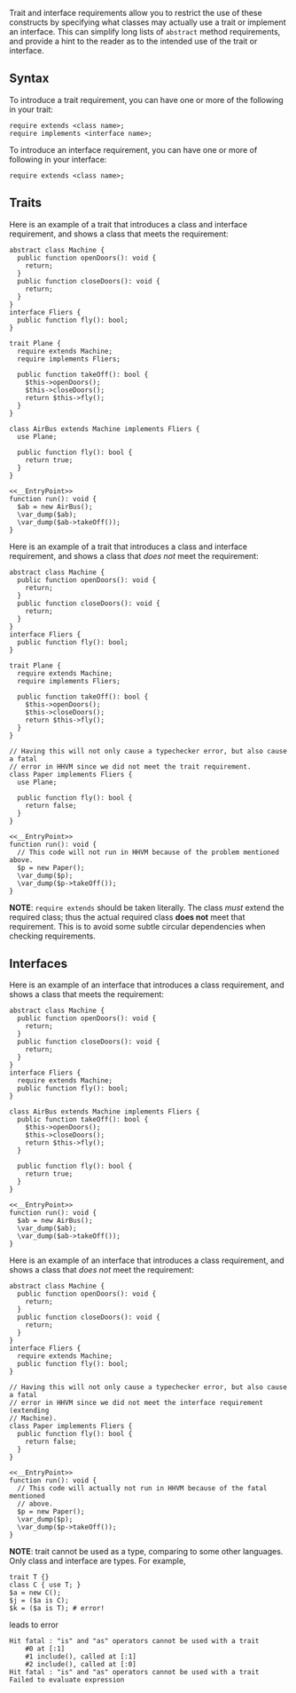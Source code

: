 Trait and interface requirements allow you to restrict the use of these constructs by specifying what classes may actually use a trait or
implement an interface. This can simplify long lists of `abstract` method requirements, and provide a hint to the reader as to the
intended use of the trait or interface.

## Syntax

To introduce a trait requirement, you can have one or more of the following in your trait:

```Hack
require extends <class name>;
require implements <interface name>;
```

To introduce an interface requirement, you can have one or more of following in your interface:

```Hack
require extends <class name>;
```

## Traits

Here is an example of a trait that introduces a class and interface requirement, and shows a class that meets the requirement:

```trait-good.hack
abstract class Machine {
  public function openDoors(): void {
    return;
  }
  public function closeDoors(): void {
    return;
  }
}
interface Fliers {
  public function fly(): bool;
}

trait Plane {
  require extends Machine;
  require implements Fliers;

  public function takeOff(): bool {
    $this->openDoors();
    $this->closeDoors();
    return $this->fly();
  }
}

class AirBus extends Machine implements Fliers {
  use Plane;

  public function fly(): bool {
    return true;
  }
}

<<__EntryPoint>>
function run(): void {
  $ab = new AirBus();
  \var_dump($ab);
  \var_dump($ab->takeOff());
}
```

Here is an example of a trait that introduces a class and interface requirement, and shows a class that *does not* meet the requirement:

```trait-bad.hack.type-errors
abstract class Machine {
  public function openDoors(): void {
    return;
  }
  public function closeDoors(): void {
    return;
  }
}
interface Fliers {
  public function fly(): bool;
}

trait Plane {
  require extends Machine;
  require implements Fliers;

  public function takeOff(): bool {
    $this->openDoors();
    $this->closeDoors();
    return $this->fly();
  }
}

// Having this will not only cause a typechecker error, but also cause a fatal
// error in HHVM since we did not meet the trait requirement.
class Paper implements Fliers {
  use Plane;

  public function fly(): bool {
    return false;
  }
}

<<__EntryPoint>>
function run(): void {
  // This code will not run in HHVM because of the problem mentioned above.
  $p = new Paper();
  \var_dump($p);
  \var_dump($p->takeOff());
}
```

**NOTE**: `require extends` should be taken literally. The class *must* extend the required class; thus the actual required class
**does not** meet that requirement. This is to avoid some subtle circular dependencies when checking requirements.

## Interfaces

Here is an example of an interface that introduces a class requirement, and shows a class that meets the requirement:

```interface-good.hack
abstract class Machine {
  public function openDoors(): void {
    return;
  }
  public function closeDoors(): void {
    return;
  }
}
interface Fliers {
  require extends Machine;
  public function fly(): bool;
}

class AirBus extends Machine implements Fliers {
  public function takeOff(): bool {
    $this->openDoors();
    $this->closeDoors();
    return $this->fly();
  }

  public function fly(): bool {
    return true;
  }
}

<<__EntryPoint>>
function run(): void {
  $ab = new AirBus();
  \var_dump($ab);
  \var_dump($ab->takeOff());
}
```

Here is an example of an interface that introduces a class requirement, and shows a class that *does not* meet the requirement:

```interface-bad.hack.type-errors
abstract class Machine {
  public function openDoors(): void {
    return;
  }
  public function closeDoors(): void {
    return;
  }
}
interface Fliers {
  require extends Machine;
  public function fly(): bool;
}

// Having this will not only cause a typechecker error, but also cause a fatal
// error in HHVM since we did not meet the interface requirement (extending
// Machine).
class Paper implements Fliers {
  public function fly(): bool {
    return false;
  }
}

<<__EntryPoint>>
function run(): void {
  // This code will actually not run in HHVM because of the fatal mentioned
  // above.
  $p = new Paper();
  \var_dump($p);
  \var_dump($p->takeOff());
}
```

**NOTE**: trait cannot be used as a type, comparing to some other languages. Only class and interface are types. For example,
```trait.is.not.type
trait T {}
class C { use T; }
$a = new C();
$j = ($a is C);
$k = ($a is T); # error!
```
leads to error
```trait.is.not.type-error
Hit fatal : "is" and "as" operators cannot be used with a trait
    #0 at [:1]
    #1 include(), called at [:1]
    #2 include(), called at [:0]
Hit fatal : "is" and "as" operators cannot be used with a trait
Failed to evaluate expression
```
